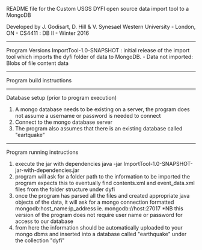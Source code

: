 README file for the Custom USGS DYFI open source data import tool to a MongoDB

Developed by J. Godisart, D. Hill & V. Synesael
Western University - London, ON - CS4411 : DB II - Winter 2016

----------------------------------------------------------------------
Program Versions
ImportTool-1.0-SNAPSHOT : initial release of the import tool which imports the dyfi folder of data to MongoDB.
	- Data not imported: Blobs of file content data

----------------------------------------------------------------------
Program build instructions


----------------------------------------------------------------------
Database setup (prior to program execution)
1. A mongo database needs to be existing on a server, the program does not assume a username or password is needed to connect
2. Connect to the mongo database server
3. The program also assumes that there is an existing database called "eartquake"

----------------------------------------------------------------------
Program running instructions
1. execute the jar with dependencies
		java -jar ImportTool-1.0-SNAPSHOT-jar-with-dependencies.jar
2. program will ask for a folder path to the information to be imported
		the program expects this to eventually find contents.xml and event_data.xml files from the folder structure under dyfi
3. once the program has parsed all the files and created appropriate java objects of the data, it will ask for a mongo connection
		formatted mongodb:host_name:ip_address
		ie. mongodb://host:27017
			*NB this version of the program does not require user name or password for access to our database
4. from here the information should be automatically uploaded to your mongo dbms and inserted into a database called 
	"earthquake" under the collection "dyfi"